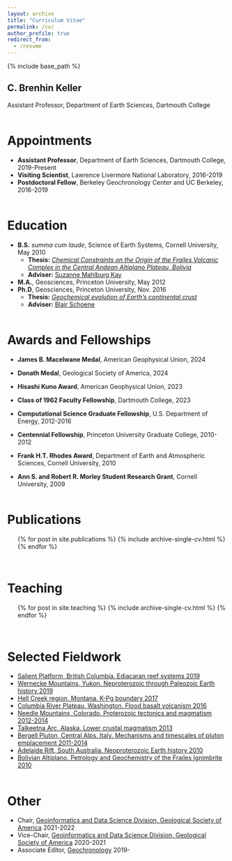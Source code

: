 ```yaml
---
layout: archive
title: "Curriculum Vitae"
permalink: /cv/
author_profile: true
redirect_from:
  - /resume
---
```

{% include base_path %}

C. Brenhin Keller
---
Assistant Professor, Department of Earth Sciences, Dartmouth College
<br/><br/>

Appointments
======
* <b>Assistant Professor</b>, Department of Earth Sciences, Dartmouth College, 2019-Present
* <b>Visiting Scientist</b>, Lawrence Livermore National Laboratory, 2016-2019
* <b>Postdoctoral Fellow</b>, Berkeley Geochronology Center and UC Berkeley, 2016-2019
<br/><br/>

Education
======
* <b>B.S.</b> <i>summa cum laude</i>, Science of Earth Systems, Cornell University, May 2010
  * <b>Thesis:</b> [<i>Chemical Constraints on the Origin of the Frailes Volcanic Complex in the Central Andean Altiplano Plateau, Bolivia</i>](https://doi.org/10.31237/osf.io/y6kv4)
  * <b>Adviser:</b> [Suzanne Mahlburg Kay](https://scholar.google.com/citations?user=dPXx4dAAAAAJ&hl=en)
* <b>M.A.</b>, Geosciences, Princeton University, May 2012
* <b>Ph.D</b>, Geosciences, Princeton University, Nov. 2016
  * <b>Thesis:</b> [<i>Geochemical evolution of Earth’s continental crust</i>](https://doi.org/10.31237/osf.io/q7yra)
  * <b>Adviser:</b> [Blair Schoene](https://www.princeton.edu/geosciences/people/schoene/)
<br/><br/>

Awards and Fellowships
======
* <b>James B. Macelwane Medal</b>, American Geophysical Union, 2024<br/>

* <b>Donath Medal</b>, Geological Society of America, 2024<br/>

* <b>Hisashi Kuno Award</b>, American Geophysical Union, 2023<br/>

* <b>Class of 1962 Faculty Fellowship</b>, Dartmouth College, 2023<br/>

* <b>Computational Science Graduate Fellowship</b>, U.S. Department of Energy, 2012-2016<br/>

* <b>Centennial Fellowship</b>, Princeton University Graduate College, 2010-2012<br/>

* <b>Frank H.T. Rhodes Award</b>, Department of Earth and Atmospheric Sciences, Cornell University, 2010<br/>

* <b>Ann S. and Robert R. Morley Student Research Grant</b>, Cornell University, 2009
<br/><br/>

Publications
======
  <ul>{% for post in site.publications %}
    {% include archive-single-cv.html %}
  {% endfor %}</ul>
  <br/>

Teaching
======
  <ul>{% for post in site.teaching %}
    {% include archive-single-cv.html %}
  {% endfor %}</ul>
  <br/>

Selected Fieldwork
======
* [<u>Salient Platform, British Columbia. Ediacaran reef systems</u> 2019](/fieldwork/095-salient-2021/)
* [<u>Wernecke Mountains, Yukon. Neproterozoic through Paleozoic Earth history</u> 2019](/fieldwork/099-werneckes-2019/)
* [<u>Hell Creek region, Montana. K-Pg boundary</u> 2017](/fieldwork/100-hell-creek-2017/)
* [<u>Columbia River Plateau, Washington. Flood basalt volcanism</u> 2016](/fieldwork/101-columbia-river-2016/)
* [<u>Needle Mountains, Colorado. Proterozoic tectonics and magmatism</u> 2012-2014](/fieldwork/105-needle-mountains-2014/)
* [<u>Talkeetna Arc, Alaska. Lower crustal magmatism</u> 2013](/fieldwork/106-talkeetna-2013/)
* [<u>Bergell Pluton, Central Alps, Italy. Mechanisms and timescales of pluton emplacement</u> 2011-2014](/fieldwork/109-bergell-2011/)
* [<u>Adelaide Rift, South Australia. Neoproterozoic Earth history</u> 2010](/fieldwork/110-flinders-2010/)
* [<u>Bolivian Altiplano. Petrology and Geochemistry of the Frailes Ignimbrite</u> 2010](/fieldwork/111-frailes-2010/)
<br/><br/>

Other
======
* Chair, [Geoinformatics and Data Science Division, Geological Society of America](https://community.geosociety.org/geoinformaticsdivision/home) 2021-2022
* Vice-Chair, [Geoinformatics and Data Science Division, Geological Society of America](https://community.geosociety.org/geoinformaticsdivision/home) 2020-2021
* Associate Editor, [Geochronology](https://www.geochronology.net/) 2019-
